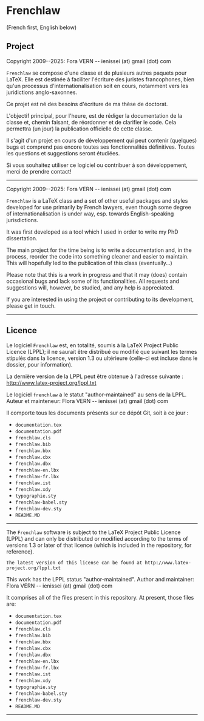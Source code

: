 Frenchlaw
=========

(French first, English below)

## Project ##

Copyright 2009--2025: Fora VERN -- ienissei (at) gmail (dot) com

`Frenchlaw` se compose d'une classe et de plusieurs autres paquets pour LaTeX. Elle est destinée à faciliter l'écriture des juristes francophones, bien qu'un processus d'internationalisation soit en cours, notamment vers les juridictions anglo-saxonnes.

Ce projet est né des besoins d'écriture de ma thèse de doctorat.

L'objectif principal, pour l'heure, est de rédiger la documentation de la classe et, chemin faisant, de réordonner et de clarifier le code. Cela permettra (un jour) la publication officielle de cette classe.

Il s'agit d'un projet en cours de développement qui peut contenir (quelques) bugs et  comprend pas encore toutes ses fonctionnalités définitives. Toutes les questions et suggestions seront étudiées.

Si vous souhaitez utiliser ce logiciel ou contribuer à son développement, merci de prendre contact!

---

Copyright 2009--2025: Fora VERN -- ienissei (at) gmail (dot) com

`Frenchlaw` is a LaTeX class and a set of other useful packages and styles developed for use primarily by French lawyers, even though some degree of internationalisation is under way, esp. towards English-speaking jurisdictions.

It was first developed as a tool which I used in order to write my PhD dissertation.

The main project for the time being is to write a documentation and, in the process, reorder the code into something cleaner and easier to maintain. This will hopefully led to the publication of this class (eventually…)

Please note that this is a work in progress and that it may (does) contain occasional bugs and lack some of its functionalities. All requests and suggestions will, however, be studied, and any help is appreciated.

If you are interested in using the project or contributing to its development, please get in touch.

-----

## Licence ##

Le logiciel `Frenchlaw` est, en totalité, soumis à la LaTeX Project Public Licence (LPPL); il ne saurait être distribué ou modifié que suivant les termes stipulés dans la licence, version 1.3 ou ultérieure (celle-ci est incluse dans le dossier, pour information).

La dernière version de la LPPL peut être obtenue à l'adresse suivante : http://www.latex-project.org/lppl.txt

Le logiciel `frenchlaw` a le statut "author-maintained" au sens de la LPPL.
Auteur et mainteneur: Flora VERN -- ienissei (at) gmail (dot) com

Il comporte tous les documents présents sur ce dépôt Git, soit à ce jour :
- `documentation.tex`
- `documentation.pdf`
- `frenchlaw.cls`
- `frenchlaw.bib`
- `frenchlaw.bbx`
- `frenchlaw.cbx`
- `frenchlaw.dbx`
- `frenchlaw-en.lbx`
- `frenchlaw-fr.lbx`
- `frenchlaw.ist`
- `frenchlaw.xdy`
- `typographie.sty`
- `frenchlaw-babel.sty`
- `frenchlaw-dev.sty`
- `README.MD`

---

The `Frenchlaw` software is subject to the LaTeX Project Public Licence (LPPL) and can only be distributed or modified according to the terms of versions 1.3 or later of that licence (which is included in the repository, for reference).

    The latest version of this license can be found at http://www.latex-project.org/lppl.txt

This work has the LPPL status "author-maintained".
Author and maintainer: Flora VERN -- ienissei (at) gmail (dot) com

It comprises all of the files present in this repository. At present, those files are:
- `documentation.tex`
- `documentation.pdf`
- `frenchlaw.cls`
- `frenchlaw.bib`
- `frenchlaw.bbx`
- `frenchlaw.cbx`
- `frenchlaw.dbx`
- `frenchlaw-en.lbx`
- `frenchlaw-fr.lbx`
- `frenchlaw.ist`
- `frenchlaw.xdy`
- `typographie.sty`
- `frenchlaw-babel.sty`
- `frenchlaw-dev.sty`
- `README.MD`

-----